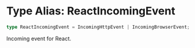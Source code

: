 # Type Alias: ReactIncomingEvent

```ts
type ReactIncomingEvent = IncomingHttpEvent | IncomingBrowserEvent;
```

Incoming event for React.
